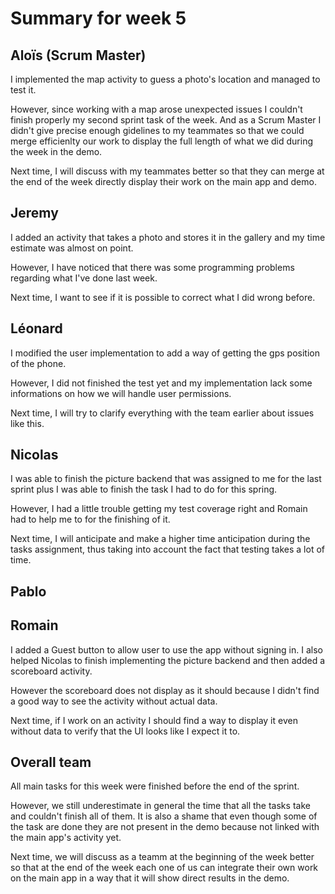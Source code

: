 # Summary for week 5


## Aloïs (Scrum Master)

I implemented the map activity to guess a photo's location and managed to test it.

However, since working with a map arose unexpected issues I couldn't finish properly my second sprint task of the week. And as a Scrum Master I didn't give precise enough gidelines to my teammates so that we could merge efficienlty our work to display the full length of what we did during the week in the demo.

Next time, I will discuss with my teammates better so that they can merge at the end of the week directly display their work on the main app and demo.

## Jeremy

I added an activity that takes a photo and stores it in the gallery and my time estimate was almost on point.

However, I have noticed that there was some programming problems regarding what I've done last week.

Next time, I want to see if it is possible to correct what I did wrong before.


## Léonard

I modified the user implementation to add a way of getting the gps position of the phone.

However, I did not finished the test yet and my implementation lack some informations on how we will handle user permissions.

Next time, I will try to clarify everything with the team earlier about issues like this.

## Nicolas

I was able to finish the picture backend that was assigned to me for the last sprint plus I was able to finish the task I had to do for this spring.

However, I had a little trouble getting my test coverage right and Romain had to help me to for the finishing of it.

Next time, I will anticipate and make a higher time anticipation during the tasks assignment, thus taking into account the fact that testing takes a lot of time.

## Pablo


## Romain 
I added a Guest button to allow user to use the app without signing in. I also helped Nicolas to finish implementing the picture backend and then added a scoreboard activity. 

However the scoreboard does not display as it should because I didn't find a good way to see the activity without actual data.

Next time, if I work on an activity I should find a way to display it even without data to verify that the UI looks like I expect it to.

## Overall team

All main tasks for this week were finished before the end of the sprint.

However, we still underestimate in general the time that all the tasks take and couldn't finish all of them. It is also a shame that even though some of the task are done they are not present in the demo because not linked with the main app's activity yet. 

Next time, we will discuss as a teamm at the beginning of the week better so that at the end of the week each one of us can integrate their own work on the main app in a way that it will show direct results in the demo.

